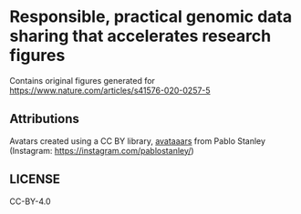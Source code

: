 # Responsible, practical genomic data sharing that accelerates research figures
Contains original figures generated for https://www.nature.com/articles/s41576-020-0257-5

## Attributions
Avatars created using a CC BY library, [avataaars](https://avataaars.com/) from Pablo Stanley (Instagram: https://instagram.com/pablostanley/)

## LICENSE
CC-BY-4.0
